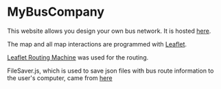 # MyBusCompany
This website allows you design your own bus network. It is hosted [here](https://sebiancoder.neocities.org/#).

The map and all map interactions are programmed with [Leaflet](https://leafletjs.com). 

[Leaflet Routing Machine](https://www.liedman.net/leaflet-routing-machine/) was used for the routing.

FileSaver.js, which is used to save json files with bus route information to the user's computer, came from [here](https://github.com/eligrey/FileSaver.js/)
